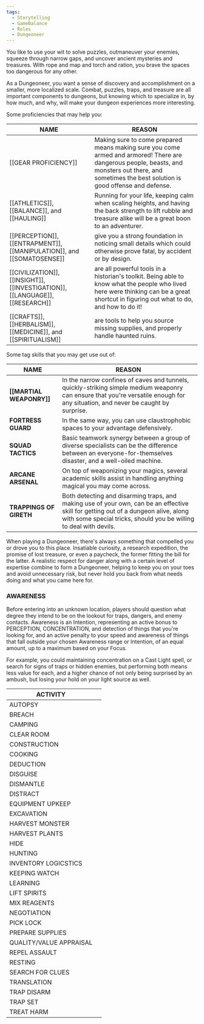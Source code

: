 ```yaml
---
tags:
  - Storytelling
  - GameBalance
  - Roles
  - Dungeoneer
---
```

You like to use your wit to solve puzzles, outmaneuver your enemies, squeeze through narrow gaps, and uncover ancient mysteries and treasures. With rope and map and torch and ration, you brave the spaces too dangerous for any other.

As a Dungeoneer, you want a sense of discovery and accomplishment on a smaller, more localized scale. Combat, puzzles, traps, and treasure are all important components to dungeons, but knowing which to specialize in, by how much, and why, will make your dungeon experiences more interesting.

Some proficiencies that may help you:

| NAME                                                                          | REASON                                                                                                                                                                                              |
| ----------------------------------------------------------------------------- | --------------------------------------------------------------------------------------------------------------------------------------------------------------------------------------------------- |
| [[GEAR PROFICIENCY]]                                                        | Making sure to come prepared means making sure you come armed and armored! There are dangerous people, beasts, and monsters out there, and sometimes the best solution is good offense and defense. |
| [[ATHLETICS]], [[BALANCE]], and [[HAULING]]                                   | Running for your life, keeping calm when scaling heights, and having the back strength to lift rubble and treasure alike will be a great boon to an adventurer.                                     |
| [[PERCEPTION]], [[ENTRAPMENT]], [[MANIPULATION]], and [[SOMATOSENSE]]         | give you a strong foundation in noticing small details which could otherwise prove fatal, by accident or by design.                                                                                 |
| [[CIVILIZATION]], [[INSIGHT]], [[INVESTIGATION]], [[LANGUAGE]], [[RESEARCH]] | are all powerful tools in a historian's toolkit. Being able to know what the people who lived here were thinking can be a great shortcut in figuring out what to do, and how to do it!              |
| [[CRAFTS]], [[HERBALISM]], [[MEDICINE]], and [[SPIRITUALISM]]                 | are tools to help you source missing supplies, and properly handle haunted ruins.                                                                                                                   |

Some tag skills that you may get use out of:

| NAME                     | REASON                                                                                                                                                                                                   |
| ------------------------ | -------------------------------------------------------------------------------------------------------------------------------------------------------------------------------------------------------- |
| **[[MARTIAL WEAPONRY]]** | In the narrow confines of caves and tunnels, quickly-striking simple medium weaponry can ensure that you're versatile enough for any situation, and never be caught by surprise.                         |
| **FORTRESS GUARD**       | In the same way, you can use claustrophobic spaces to your advantage defensively.                                                                                                                        |
| **SQUAD TACTICS**        | Basic teamwork synergy between a group of diverse specialists can be the difference between an everyone-for-themselves disaster, and a well-oiled machine.                                               |
| **ARCANE ARSENAL**       | On top of weaponizing your magics, several academic skills assist in handling anything magical you may come across.                                                                                      |
| **TRAPPINGS OF GIRETH**  | Both detecting and disarming traps, and making use of your own, can be an effective skill for getting out of a dungeon alive, along with some special tricks, should you be willing to deal with devils. |
When playing a Dungeoneer, there's always something that compelled you or drove you to this place. Insatiable curiosity, a research expedition, the promise of lost treasure, or even a paycheck, the former fitting the bill for the latter. A realistic respect for danger along with a certain level of expertise combine to form a Dungeoneer, helping to keep you on your toes and avoid unnecessary risk, but never hold you back from what needs doing and what you came here for.

### AWARENESS
Before entering into an unknown location, players should question what degree they intend to be on the lookout for traps, dangers, and enemy contacts.
Awareness is an Intention, representing an active bonus to PERCEPTION, CONCENTRATION, and detection of things that you're looking for, and an active penalty to your speed and awareness of things that fall outside your chosen Awareness range or Intention, of an equal amount, up to a maximum based on your Focus.

For example, you could maintaining concentration on a Cast Light spell, or search for signs of traps or hidden enemies, but performing both means less value for each, and a higher chance of not only being surprised by an ambush, but losing your hold on your light source as well.


| ACTIVITY                |     |
| ----------------------- | --- |
| AUTOPSY                 |     |
| BREACH                  |     |
| CAMPING                 |     |
| CLEAR ROOM<br>          |     |
| CONSTRUCTION            |     |
| COOKING                 |     |
| DEDUCTION               |     |
| DISGUISE                |     |
| DISMANTLE               |     |
| DISTRACT                |     |
| EQUIPMENT UPKEEP        |     |
| EXCAVATION              |     |
| HARVEST MONSTER         |     |
| HARVEST PLANTS          |     |
| HIDE                    |     |
| HUNTING                 |     |
| INVENTORY LOGICSTICS    |     |
| KEEPING WATCH           |     |
| LEARNING                |     |
| LIFT SPIRITS            |     |
| MIX REAGENTS            |     |
| NEGOTIATION             |     |
| PICK LOCK               |     |
| PREPARE SUPPLIES        |     |
| QUALITY/VALUE APPRAISAL |     |
| REPEL ASSAULT           |     |
| RESTING                 |     |
| SEARCH FOR CLUES        |     |
| TRANSLATION             |     |
| TRAP DISARM             |     |
| TRAP SET                |     |
| TREAT HARM              |     |